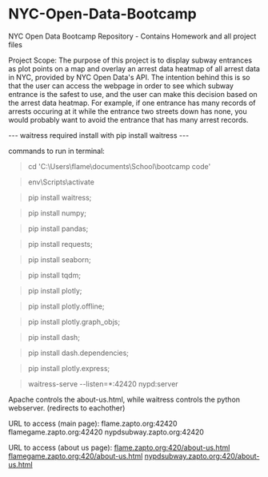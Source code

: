 # NYC-Open-Data-Bootcamp
NYC Open Data Bootcamp Repository - Contains Homework and all project files

Project Scope:
The purpose of this project is to display subway entrances as plot points on a map and overlay an arrest data heatmap of all arrest data in NYC, provided by NYC Open Data's API.
The intention behind this is so that the user can access the webpage in order to see which subway entrance is the safest to use, and the user can make this decision based on the arrest data heatmap.
For example, if one entrance has many records of arrests occuring at it while the entrance two streets down has none, you would probably want to avoid the entrance that has many arrest records.

--- waitress required install with pip install waitress ---

commands to run in terminal:

> cd 'C:\Users\flame\documents\School\bootcamp code'


> env\Scripts\activate


> pip install waitress;

> pip install numpy;

> pip install pandas;

> pip install requests;

> pip install seaborn;

> pip install tqdm;

> pip install plotly;

> pip install plotly.offline;

> pip install plotly.graph_objs;

> pip install dash;

> pip install dash.dependencies;

> pip install plotly.express;


> waitress-serve --listen=*:42420 nypd:server


Apache controls the about-us.html, while waitress controls the python webserver. (redirects to eachother)

URL to access (main page):
flame.zapto.org:42420
flamegame.zapto.org:42420
nypdsubway.zapto.org:42420

URL to access (about us page):
[flame.zapto.org:420/about-us.html](http://flame.zapto.org:420/about-us.html)
[flamegame.zapto.org:420/about-us.html](http://flamegame.zapto.org:420/about-us.html)
[nypdsubway.zapto.org:420/about-us.html](nypdsubway.zapto.org:420/about-us.html)
